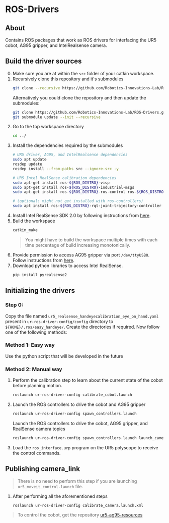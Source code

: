 # ROS-Drivers

## About
Contains ROS packages that work as ROS drivers for interfacing the UR5 cobot, AG95 gripper, and IntelRealsense camera.

## Build the driver sources
0. Make sure you are at within the `src` folder of your catkin workspace.
1.  Recursively clone this repository and it's submodules
    ```bash
    git clone --recursive https://github.com/Robotics-Innovations-Lab/ROS-Drivers.git
    ```
    Alternatively you could clone the repository and then update the submodules:
    ```bash
    git clone https://github.com/Robotics-Innovations-Lab/ROS-Drivers.git
    git submodule update --init --recursive
    ```
2. Go to the top workspace directory 
    ```bash
    cd ../
    ```
3. Install the dependencies required by the submodules
    ```bash
    # UR5 driver, AG95, and IntelRealsense dependencies
    sudo apt update
    rosdep update
    rosdep install --from-paths src --ignore-src -y

    # UR5 Intel RealSense calibration dependencies
    sudo apt-get install ros-${ROS_DISTRO}-visp
    sudo apt-get install ros-${ROS_DISTRO}-industrial-msgs
    sudo apt-get install ros-${ROS_DISTRO}-ros-control ros-${ROS_DISTRO}-ros-controllers

    # (optional: might not get installed with ros-controllers)
    sudo apt install ros-${ROS_DISTRO}-rqt-joint-trajectory-controller
    ```
4. Install Intel RealSense SDK 2.0 by following instructions from [here](https://github.com/IntelRealSense/librealsense/blob/development/doc/distribution_linux.md).
5. Build the workspace
    ```bash
    catkin_make
    ```
    > You might have to build the workspace multiple times with each time percentage of build increasing monotonically.
6. Provide permission to access AG95 gripper via port `/dev/ttyUSB0`. Follow instructions from [here](./AG95-ROS/README.md#setting-up-permissions).
7. Download python libraries to access Intel RealSense.
    ```bash
    pip install pyrealsense2
    ```

## Initializing the drivers

### Step 0:
Copy the file named `ur5_realsense_handeyecalibration_eye_on_hand.yaml` present in `ur-ros-driver-config/config` directory to `${HOME}/.ros/easy_handeye/`. Create the directories if required. Now follow one of the following methods:

### Method 1: Easy way
Use the python script that will be developed in the future

### Method 2: Manual way
1. Perform the calibration step to learn about the current state of the cobot before planning motion.
    ```bash
    roslaunch ur-ros-driver-config calibrate_cobot.launch
    ```

2. Launch the ROS controllers to drive the cobot and AG95 gripper
    ```bash
    roslaunch ur-ros-driver-config spawn_controllers.launch
    ```

    Launch the ROS controllers to drive the cobot, AG95 gripper, and RealSense camera topics
    ```bash
    roslaunch ur-ros-driver-config spawn_controllers.launch launch_camera_topics:=true
    ```

3. Load the `ros_interface.urp` program on the UR5 polyscope to receive the control commands.

## Publishing camera_link
> There is no need to perform this step if you are launching `ur5_moveit_control.launch` file.
1. After performing all the aforementioned steps
    ```bash
    roslaunch ur-ros-driver-config calibrate_camera.launch.xml
    ```

> To control the cobot, get the repository [ur5-ag95-resources]

[ur5-ag95-resources]: https://github.com/RIL-IISc/ur5-ag95-resources.git